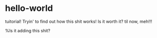 # hello-world
tuitorial!
Tryin' to find out how this shit works!
Is it worth it?
til now, meh!!!

%Is it adding this shit?